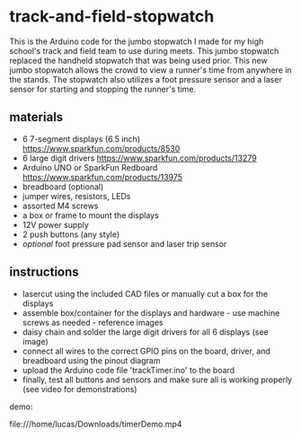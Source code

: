 # track-and-field-stopwatch

This is the Arduino code for the jumbo stopwatch I made for my high school's track and field team to use during meets. This jumbo stopwatch replaced the handheld
stopwatch that was being used prior. This new jumbo stopwatch allows the crowd to view a runner's time from anywhere in the stands. The stopwatch also utilizes
a foot pressure sensor and a laser sensor for starting and stopping the runner's time.

## materials

- 6 7-segment displays (6.5 inch) https://www.sparkfun.com/products/8530 
- 6 large digit drivers https://www.sparkfun.com/products/13279
- Arduino UNO or SparkFun Redboard https://www.sparkfun.com/products/13975
- breadboard (optional)
- jumper wires, resistors, LEDs
- assorted M4 screws
- a box or frame to mount the displays
- 12V power supply
- 2 push buttons (any style)
- *optional* foot pressure pad sensor and laser trip sensor

## instructions

- lasercut using the included CAD files or manually cut a box for the displays
- assemble box/container for the displays and hardware - use machine screws as needed - reference images
- daisy chain and solder the large digit drivers for all 6 displays (see image)
- connect all wires to the correct GPIO pins on the board, driver, and breadboard using the pinout diagram
- upload the Arduino code file 'trackTimer.ino' to the board
- finally, test all buttons and sensors and make sure all is working properly (see video for demonstrations)

demo:

 file:///home/lucas/Downloads/timerDemo.mp4
